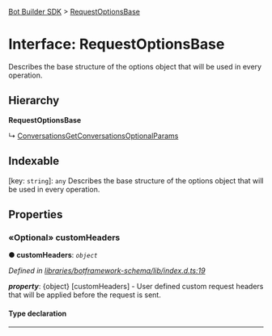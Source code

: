 [Bot Builder SDK](../README.md) > [RequestOptionsBase](../interfaces/botbuilder.requestoptionsbase.md)



# Interface: RequestOptionsBase


Describes the base structure of the options object that will be used in every operation.

## Hierarchy

**RequestOptionsBase**

↳  [ConversationsGetConversationsOptionalParams](botbuilder.conversationsgetconversationsoptionalparams.md)








## Indexable

\[key: `string`\]:&nbsp;`any`
Describes the base structure of the options object that will be used in every operation.



## Properties
<a id="customheaders"></a>

### «Optional» customHeaders

**●  customHeaders**:  *`object`* 

*Defined in [libraries/botframework-schema/lib/index.d.ts:19](https://github.com/Microsoft/botbuilder-js/blob/c748a95/libraries/botframework-schema/lib/index.d.ts#L19)*


*__property__*: {object} [customHeaders] - User defined custom request headers that will be applied before the request is sent.


#### Type declaration


[key: `string`]: `string`






___


